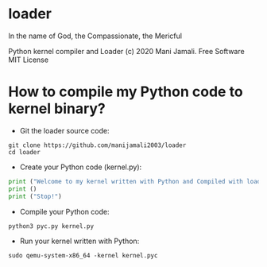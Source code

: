 # loader
In the name of God, the Compassionate, the Mericful

Python kernel compiler and Loader (c) 2020 Mani Jamali. Free Software MIT License

# How to compile my Python code to kernel binary?

- Git the loader source code:

```shell script
git clone https://github.com/manijamali2003/loader
cd loader
```

- Create your Python code (kernel.py):

```python
print ("Welcome to my kernel written with Python and Compiled with loader")
print ()
print ("Stop!")
```

- Compile your Python code:

```shell script
python3 pyc.py kernel.py
```

- Run your kernel written with Python:

```shell script
sudo qemu-system-x86_64 -kernel kernel.pyc
```
